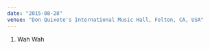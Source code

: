 ```yaml
---
date: "2015-08-28"
venue: "Don Quixote's International Music Hall, Felton, CA, USA"
---
```


 1. Wah Wah


